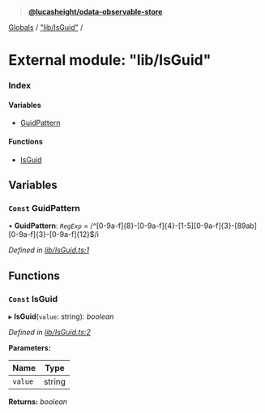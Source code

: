 > **[@lucasheight/odata-observable-store](../README.md)**

[Globals](../globals.md) / ["lib/IsGuid"](_lib_isguid_.md) /

# External module: "lib/IsGuid"

### Index

#### Variables

* [GuidPattern](_lib_isguid_.md#const-guidpattern)

#### Functions

* [IsGuid](_lib_isguid_.md#const-isguid)

## Variables

### `Const` GuidPattern

• **GuidPattern**: *`RegExp`* =  /^[0-9a-f]{8}-[0-9a-f]{4}-[1-5][0-9a-f]{3}-[89ab][0-9a-f]{3}-[0-9a-f]{12}$/i

*Defined in [lib/IsGuid.ts:1](https://github.com/lucasheight/odata-observable-store/blob/88663fd/projects/odata-observable-store/src/lib/IsGuid.ts#L1)*

## Functions

### `Const` IsGuid

▸ **IsGuid**(`value`: string): *boolean*

*Defined in [lib/IsGuid.ts:2](https://github.com/lucasheight/odata-observable-store/blob/88663fd/projects/odata-observable-store/src/lib/IsGuid.ts#L2)*

**Parameters:**

Name | Type |
------ | ------ |
`value` | string |

**Returns:** *boolean*